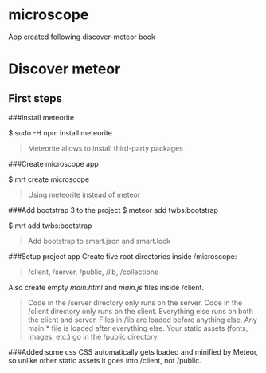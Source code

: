 # microscope
App created following discover-meteor book

# Discover meteor

## First steps
###Install meteorite

$ sudo -H npm install meteorite

>Meteorite allows to install third-party packages

###Create microscope app

$ mrt create microscope

>Using meteorite instead of meteor

###Add bootstrap 3 to the project
$ meteor add twbs:bootstrap

$ mrt add twbs:bootstrap

>Add bootstrap to smart.json and smart.lock

###Setup project app
Create five root directories inside /microscope:

>/client, /server, /public, /lib, /collections

Also create empty *main.html* and *main.js* files inside /client.

>Code in the /server directory only runs on the server. 
Code in the /client directory only runs on the client. 
Everything else runs on both the client and server. 
Files in /lib are loaded before anything else.
Any main.* file is loaded after everything else.
Your static assets (fonts, images, etc.) go in the /public directory.

###Added some css
CSS automatically gets loaded and minified by Meteor, so unlike other static assets it goes into /client, not /public.

